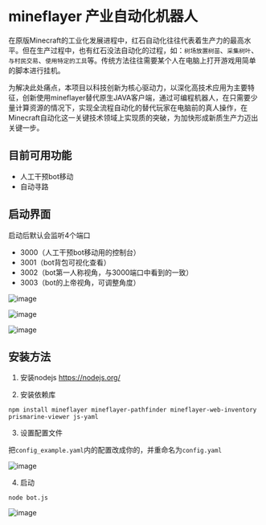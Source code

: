 # mineflayer 产业自动化机器人

在原版Minecraft的工业化发展进程中，红石自动化往往代表着生产力的最高水平。但在生产过程中，也有红石没法自动化的过程，如：`树场放置树苗`、`采集树叶`、`与村民交易`、`使用特定的工具`等。传统方法往往需要某个人在电脑上打开游戏用简单的脚本进行挂机。

为解决此处痛点，本项目以科技创新为核心驱动力，以深化高技术应用为主要特征，创新使用mineflayer替代原生JAVA客户端，通过可编程机器人，在只需要少量计算资源的情况下，实现全流程自动化的替代玩家在电脑前的真人操作，在Minecraft自动化这一关键技术领域上实现质的突破，为加快形成新质生产力迈出关键一步。

## 目前可用功能

- 人工干预bot移动
- 自动寻路


## 启动界面
启动后默认会监听4个端口
- 3000（人工干预bot移动用的控制台）
- 3001（bot背包可视化查看）
- 3002（bot第一人称视角，与3000端口中看到的一致）
- 3003（bot的上帝视角，可调整角度）

![image](https://github.com/user-attachments/assets/f2bcef11-7c25-40f7-8402-5761a4f0b156 "人工干预bot移动用的控制台")

![image](https://github.com/user-attachments/assets/36ce83dd-be25-458b-9142-6974b7680d11 "bot背包可视化查看")

![image](https://github.com/user-attachments/assets/b3260b09-2ae0-422f-bde8-35c1b19cf5bf "bot的上帝视角")



## 安装方法

1. 安装nodejs
https://nodejs.org/
   
2. 安装依赖库
```
npm install mineflayer mineflayer-pathfinder mineflayer-web-inventory prismarine-viewer js-yaml
```

3. 设置配置文件

把`config_example.yaml`内的配置改成你的，并重命名为`config.yaml`

![image](https://github.com/user-attachments/assets/88f2b8f6-d8e2-4fec-905a-c5eeab7d51ec)


4. 启动
```
node bot.js
```

![image](https://github.com/user-attachments/assets/c975094a-bb20-47d1-9dac-e368d8c5fde4)
